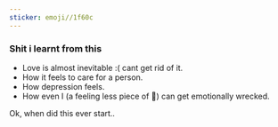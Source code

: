 ```yaml
---
sticker: emoji//1f60c
---
```

### Shit i learnt from this
- Love is almost inevitable :(  cant get rid of it. 
- How it feels to care for a person.
- How depression feels.
- How even I (a feeling less piece of 💩) can get emotionally wrecked.

Ok, when did this ever start..